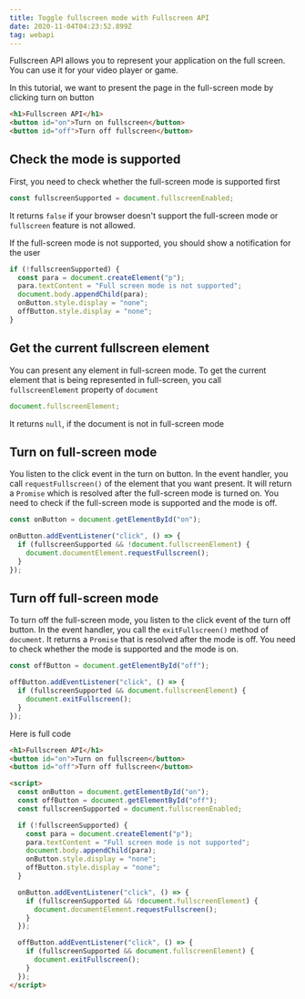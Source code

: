 ```yaml
---
title: Toggle fullscreen mode with Fullscreen API
date: 2020-11-04T04:23:52.899Z
tag: webapi
---
```


Fullscreen API allows you to represent your application on the full screen. You can use it for your video player or game.

In this tutorial, we want to present the page in the full-screen mode by clicking turn on button

```html
<h1>Fullscreen API</h1>
<button id="on">Turn on fullscreen</button>
<button id="off">Turn off fullscreen</button>
```

## Check the mode is supported

First, you need to check whether the full-screen mode is supported first

```javascript
const fullscreenSupported = document.fullscreenEnabled;
```

It returns `false` if your browser doesn't support the full-screen mode or `fullscreen` feature is not allowed.

If the full-screen mode is not supported, you should show a notification for the user

```javascript
if (!fullscreenSupported) {
  const para = document.createElement("p");
  para.textContent = "Full screen mode is not supported";
  document.body.appendChild(para);
  onButton.style.display = "none";
  offButton.style.display = "none";
}
```

## Get the current fullscreen element

You can present any element in full-screen mode. To get the current element that is being represented in full-screen, you call `fullscreenElement` property of `document`

```javascript
document.fullscreenElement;
```

It returns `null`, if the document is not in full-screen mode

## Turn on full-screen mode

You listen to the click event in the turn on button. In the event handler, you call `requestFullscreen()` of the element that you want present. It will return a `Promise` which is resolved after the full-screen mode is turned on. You need to check if the full-screen mode is supported and the mode is off.

```javascript
const onButton = document.getElementById("on");

onButton.addEventListener("click", () => {
  if (fullscreenSupported && !document.fullscreenElement) {
    document.documentElement.requestFullscreen();
  }
});
```

## Turn off full-screen mode

To turn off the full-screen mode, you listen to the click event of the turn off button. In the event handler, you call the `exitFullscreen()` method of `document`. It returns a `Promise` that is resolved after the mode is off. You need to check whether the mode is supported and the mode is on.

```javascript
const offButton = document.getElementById("off");

offButton.addEventListener("click", () => {
  if (fullscreenSupported && document.fullscreenElement) {
    document.exitFullscreen();
  }
});
```

Here is full code

```html
<h1>Fullscreen API</h1>
<button id="on">Turn on fullscreen</button>
<button id="off">Turn off fullscreen</button>

<script>
  const onButton = document.getElementById("on");
  const offButton = document.getElementById("off");
  const fullscreenSupported = document.fullscreenEnabled;

  if (!fullscreenSupported) {
    const para = document.createElement("p");
    para.textContent = "Full screen mode is not supported";
    document.body.appendChild(para);
    onButton.style.display = "none";
    offButton.style.display = "none";
  }

  onButton.addEventListener("click", () => {
    if (fullscreenSupported && !document.fullscreenElement) {
      document.documentElement.requestFullscreen();
    }
  });

  offButton.addEventListener("click", () => {
    if (fullscreenSupported && document.fullscreenElement) {
      document.exitFullscreen();
    }
  });
</script>
```
